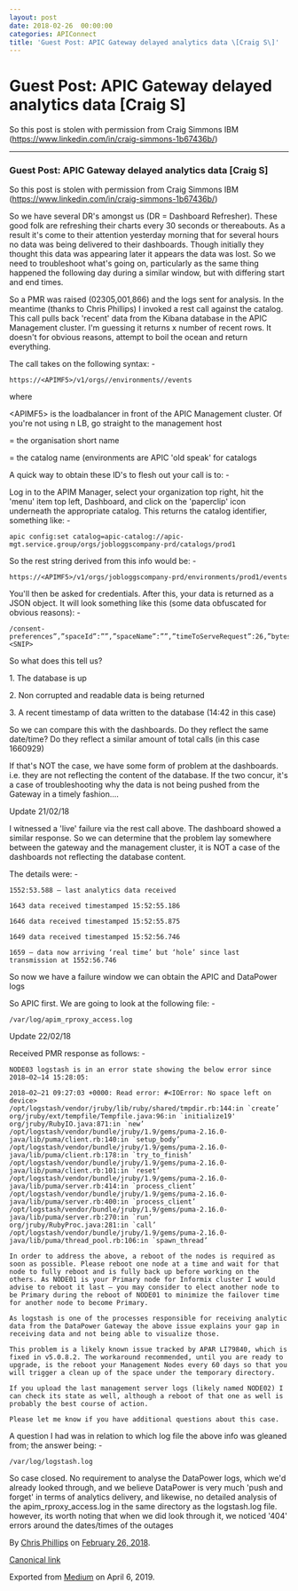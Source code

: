 ```yaml
---
layout: post
date: 2018-02-26  00:00:00
categories: APIConnect
title: 'Guest Post: APIC Gateway delayed analytics data \[Craig S\]'
---
```


Guest Post: APIC Gateway delayed analytics data \[Craig S\] 
===========================================================

 
So this post is stolen with permission from Craig Simmons IBM
(https://www.linkedin.com/in/craig-simmons-1b67436b/)


 
 
 

------------------------------------------------------------------------


 
 
### Guest Post: APIC Gateway delayed analytics data \[Craig S\] 

So this post is stolen with permission from Craig Simmons IBM
(<https://www.linkedin.com/in/craig-simmons-1b67436b/>)

So we have several DR's amongst us (DR = Dashboard Refresher). These
good folk are refreshing their charts every 30 seconds or thereabouts.
As a result it's come to their attention yesterday morning that for
several hours no data was being delivered to their dashboards. Though
initially they thought this data was appearing later it appears the data
was lost. So we need to troubleshoot what's going on, particularly as
the same thing happened the following day during a similar window, but
with differing start and end times.

So a PMR was raised (02305,001,866) and the logs sent for analysis. In
the meantime (thanks to Chris Phillips) I invoked a rest call against
the catalog. This call pulls back 'recent' data from the Kibana database
in the APIC Management cluster. I'm guessing it returns x number of
recent rows. It doesn't for obvious reasons, attempt to boil the ocean
and return everything.

The call takes on the following syntax: -

``` 
https://<APIMF5>/v1/orgs//environments//events
```

where

\<APIMF5\> is the loadbalancer in front of the APIC Management cluster.
Of you're not using n LB, go straight to the management host

 = the organisation short name

 = the catalog name (environments are APIC 'old speak' for
catalogs

A quick way to obtain these ID's to flesh out your call is to: -

Log in to the APIM Manager, select your organization top right, hit the
'menu' item top left, Dashboard, and click on the 'paperclip' icon
underneath the appropriate catalog. This returns the catalog identifier,
something like: -

``` 
apic config:set catalog=apic-catalog://apic-mgt.service.group/orgs/jobloggscompany-prd/catalogs/prod1
```

So the rest string derived from this info would be: -

``` 
https://<APIMF5>/v1/orgs/jobloggscompany-prd/environments/prod1/events
```

You'll then be asked for credentials. After this, your data is returned
as a JSON object. It will look something like this (some data obfuscated
for obvious reasons): -

``` 
/consent-preferences”,”spaceId”:””,”spaceName”:””,”timeToServeRequest”:26,”bytesSent”:2,”requestProtocol”:”https”,”requestMethod”:”GET”,”uriPath”:”/
<SNIP>
```

So what does this tell us?

1\. The database is up

2\. Non corrupted and readable data is being returned

3\. A recent timestamp of data written to the database (14:42 in this
case)

So we can compare this with the dashboards. Do they reflect the same
date/time? Do they reflect a similar amount of total calls (in this case
1660929)

If that's NOT the case, we have some form of problem at the dashboards.
i.e. they are not reflecting the content of the database. If the two
concur, it's a case of troubleshooting why the data is not being pushed
from the Gateway in a timely fashion....

Update 21/02/18

I witnessed a 'live' failure via the rest call above. The dashboard
showed a similar response. So we can determine that the problem lay
somewhere between the gateway and the management cluster, it is NOT a
case of the dashboards not reflecting the database content.

The details were: -

``` 
1552:53.588 — last analytics data received
```

``` 
1643 data received timestamped 15:52:55.186
```

``` 
1646 data received timestamped 15:52:55.875
```

``` 
1649 data received timestamped 15:52:56.746
```

``` 
1659 — data now arriving ‘real time’ but ‘hole’ since last transmission at 1552:56.746
```

So now we have a failure window we can obtain the APIC and DataPower
logs

So APIC first. We are going to look at the following file: -

``` 
/var/log/apim_rproxy_access.log
```

Update 22/02/18

Received PMR response as follows: -

``` 
NODE03 logstash is in an error state showing the below error since 2018–02–14 15:28:05: 
```

``` 
2018–02–21 09:27:03 +0000: Read error: #<IOError: No space left on device>
/opt/logstash/vendor/jruby/lib/ruby/shared/tmpdir.rb:144:in `create’
org/jruby/ext/tempfile/Tempfile.java:96:in `initialize19'
org/jruby/RubyIO.java:871:in `new’
/opt/logstash/vendor/bundle/jruby/1.9/gems/puma-2.16.0-java/lib/puma/client.rb:140:in `setup_body’
/opt/logstash/vendor/bundle/jruby/1.9/gems/puma-2.16.0-java/lib/puma/client.rb:178:in `try_to_finish’
/opt/logstash/vendor/bundle/jruby/1.9/gems/puma-2.16.0-java/lib/puma/client.rb:101:in `reset’
/opt/logstash/vendor/bundle/jruby/1.9/gems/puma-2.16.0-java/lib/puma/server.rb:414:in `process_client’
/opt/logstash/vendor/bundle/jruby/1.9/gems/puma-2.16.0-java/lib/puma/server.rb:400:in `process_client’
/opt/logstash/vendor/bundle/jruby/1.9/gems/puma-2.16.0-java/lib/puma/server.rb:270:in `run’
org/jruby/RubyProc.java:281:in `call’
/opt/logstash/vendor/bundle/jruby/1.9/gems/puma-2.16.0-java/lib/puma/thread_pool.rb:106:in `spawn_thread’
```

``` 
In order to address the above, a reboot of the nodes is required as soon as possible. Please reboot one node at a time and wait for that node to fully reboot and is fully back up before working on the others. As NODE01 is your Primary node for Informix cluster I would advise to reboot it last — you may consider to elect another node to be Primary during the reboot of NODE01 to minimize the failover time for another node to become Primary.
```

``` 
As logstash is one of the processes responsible for receiving analytic data from the DataPower Gateway the above issue explains your gap in receiving data and not being able to visualize those.
```

``` 
This problem is a likely known issue tracked by APAR LI79840, which is fixed in v5.0.8.2. The workaround recommended, until you are ready to upgrade, is the reboot your Management Nodes every 60 days so that you will trigger a clean up of the space under the temporary directory.
```

``` 
If you upload the last management server logs (likely named NODE02) I can check its state as well, although a reboot of that one as well is probably the best course of action.
```

``` 
Please let me know if you have additional questions about this case.
```

A question I had was in relation to which log file the above info was
gleaned from; the answer being: -

``` 
/var/log/logstash.log
```

So case closed. No requirement to analyse the DataPower logs, which we'd
already looked through, and we believe DataPower is very much 'push and
forget' in terms of analytics delivery, and likewise, no detailed
analysis of the apim\_rproxy\_access.log in the same directory as the
logstash.log file. however, its worth noting that when we did look
through it, we noticed '404' errors around the dates/times of the
outages





By [Chris Phillips](https://medium.com/@cminion) on
[February 26, 2018](https://medium.com/p/47171f13b91f).

[Canonical
link](https://medium.com/@cminion/guest-post-apic-gateway-delayed-analytics-data-craig-s-47171f13b91f)

Exported from [Medium](https://medium.com) on April 6, 2019.
